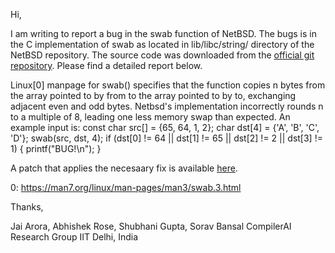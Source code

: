 Hi,

I am writing to report a bug in the swab function of NetBSD.
The bugs is in the C implementation of swab as located in lib/libc/string/ directory of the NetBSD repository. The source code was downloaded from the [official git repository](https://github.com/NetBSD/src).
Please find a detailed report below.

Linux[0] manpage for swab() specifies that the function copies n bytes from the array pointed to by from to the array pointed to by to, exchanging adjacent even and odd bytes. Netbsd's implementation incorrectly rounds n to a multiple of 8, leading one less memory swap than expected.
An example input is:
  const char src[] = {65, 64, 1, 2};
  char dst[4] = {'A', 'B', 'C', 'D'};
  swab(src, dst, 4);
  if (dst[0] != 64 || dst[1] != 65 || dst[2] != 2 || dst[3] != 1) {
		printf("BUG!\n");
	}

A patch that applies the necesaary fix is available [here](https://github.com/iitd-plos/superopt-tests/blob/inequivalence_checking/inequivalence/bugs/patch/netbsd_swab.patch).

0: https://man7.org/linux/man-pages/man3/swab.3.html

Thanks,

Jai Arora, Abhishek Rose, Shubhani Gupta, Sorav Bansal
CompilerAI Research Group
IIT Delhi, India